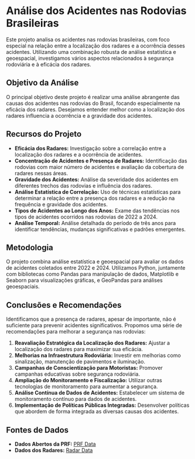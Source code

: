 # Análise dos Acidentes nas Rodovias Brasileiras

Este projeto analisa os acidentes nas rodovias brasileiras, com foco especial na relação entre a localização dos radares e a ocorrência desses acidentes. Utilizando uma combinação robusta de análise estatística e geoespacial, investigamos vários aspectos relacionados à segurança rodoviária e à eficácia dos radares.

## Objetivo da Análise

O principal objetivo deste projeto é realizar uma análise abrangente das causas dos acidentes nas rodovias do Brasil, focando especialmente na eficácia dos radares. Desejamos entender melhor como a localização dos radares influencia a ocorrência e a gravidade dos acidentes.

## Recursos do Projeto

- **Eficácia dos Radares:** Investigação sobre a correlação entre a localização dos radares e a ocorrência de acidentes.
- **Concentração de Acidentes e Presença de Radares:** Identificação das rodovias com maior número de acidentes e avaliação da cobertura de radares nessas áreas.
- **Gravidade dos Acidentes:** Análise da severidade dos acidentes em diferentes trechos das rodovias e influência dos radares.
- **Análise Estatística de Correlação:** Uso de técnicas estatísticas para determinar a relação entre a presença dos radares e a redução na frequência e gravidade dos acidentes.
- **Tipos de Acidentes ao Longo dos Anos:** Exame das tendências nos tipos de acidentes ocorridos nas rodovias de 2022 a 2024.
- **Análise Temporal:** Análise detalhada do período de três anos para identificar tendências, mudanças significativas e padrões emergentes.

## Metodologia

O projeto combina análise estatística e geoespacial para avaliar os dados de acidentes coletados entre 2022 e 2024. Utilizamos Python, juntamente com bibliotecas como Pandas para manipulação de dados, Matplotlib e Seaborn para visualizações gráficas, e GeoPandas para análises geoespaciais.

## Conclusões e Recomendações

Identificamos que a presença de radares, apesar de importante, não é suficiente para prevenir acidentes significativos. Propomos uma série de recomendações para melhorar a segurança nas rodovias:

1. **Reavaliação Estratégica da Localização dos Radares:** Ajustar a localização dos radares para maximizar sua eficácia.
2. **Melhorias na Infraestrutura Rodoviária:** Investir em melhorias como sinalização, manutenção de pavimentos e iluminação.
3. **Campanhas de Conscientização para Motoristas:** Promover campanhas educativas sobre segurança rodoviária.
4. **Ampliação do Monitoramento e Fiscalização:** Utilizar outras tecnologias de monitoramento para aumentar a segurança.
5. **Análise Contínua de Dados de Acidentes:** Estabelecer um sistema de monitoramento contínuo para dados de acidentes.
6. **Implementação de Políticas Públicas Integradas:** Desenvolver políticas que abordem de forma integrada as diversas causas dos acidentes.

## Fontes de Dados

- **Dados Abertos da PRF:** [PRF Data](https://www.gov.br/prf/pt-br/acesso-a-informacao/dados-abertos/dados-abertos-da-prf)
- **Dados dos Radares:** [Radar Data](https://dados.gov.br/dados/conjuntos-dados/radar)


